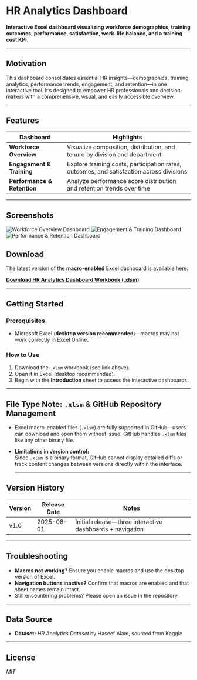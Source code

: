 # HR Analytics Dashboard

**Interactive Excel dashboard visualizing workforce demographics, training outcomes, performance, satisfaction, work–life balance, and a training cost KPI.**

---

##  Motivation  
This dashboard consolidates essential HR insights—demographics, training analytics, performance trends, engagement, and retention—in one interactive tool. It’s designed to empower HR professionals and decision-makers with a comprehensive, visual, and easily accessible overview.

---

##  Features

| Dashboard                   | Highlights                                                                               |
|-----------------------------|------------------------------------------------------------------------------------------|
| **Workforce Overview**      | Visualize composition, distribution, and tenure by division and department               |
| **Engagement & Training**   | Explore training costs, participation rates, outcomes, and satisfaction across divisions |
| **Performance & Retention** | Analyze performance score distribution and retention trends over time                    |

---

## Screenshots

![Workforce Overview Dashboard](path-to-screenshot1.png)
![Engagement & Training Dashboard](path-to-screenshot2.png)
![Performance & Retention Dashboard](path-to-screenshot3.png)


##  Download

The latest version of the **macro-enabled** Excel dashboard is available here:

[**Download HR Analytics Dashboard Workbook (.xlsm)**](link-to-your-file.xlsm)

---

##  Getting Started

### Prerequisites  
- Microsoft Excel (**desktop version recommended**)—macros may not work correctly in Excel Online.

### How to Use  
1. Download the `.xlsm` workbook (see link above).  
2. Open it in Excel (desktop recommended).  
3. Begin with the **Introduction** sheet to access the interactive dashboards.

---

##  File Type Note: `.xlsm` & GitHub Repository Management

- Excel macro-enabled files (`.xlsm`) are fully supported in GitHub—users can download and open them without issue. GitHub handles `.xlsm` files like any other binary file.  


- **Limitations in version control:**  
  Since `.xlsm` is a binary format, GitHub cannot display detailed diffs or track content changes between versions directly within the interface.  

  ---

##  Version History

| Version | Release Date | Notes                                                     |
|---------|--------------|-----------------------------------------------------------|
| v1.0    | 2025-08-01   | Initial release—three interactive dashboards + navigation |

---


##  Troubleshooting

- **Macros not working?** Ensure you enable macros and use the desktop version of Excel.  
- **Navigation buttons inactive?** Confirm that macros are enabled and that sheet names remain intact.  
- Still encountering problems? Please open an issue in the repository.

---

##  Data Source

- **Dataset:** *HR Analytics Dataset* by Haseef Alam, sourced from Kaggle

---

##  License
 *MIT*
